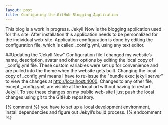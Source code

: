 ```yaml
---
layout: post
title: Configuring the GitHub Blogging Application
---
```

This blog is a work in progress.  Jekyll Now is the blogging application used for this site.
After installation
this application needs to be personalized for the individual web-site.
Application configuration is done by editing the configuration file, which is called _config.yml, using any text editor.

##Updating the "Jekyll Now" Configuration file
I changed my website’s name, description, avatar and other options by editing the local copy of _config.yml file.
These custom variables were set up for convenience and are pulled into the theme when the website gets built.
Changing the local copy of _config.yml means I have to re-issue the "bundle exec jekyll server" to view the changes at [http://localhost:4000](http://localhost:4000).
Changes to any other file, except _config.yml, are visible at the local url without having to restart Jekyll.
To see these changes on my public web-site I just push the local changes using git to the GitHub repository.



{% comment %}
you have to set up a local development environment, install dependencies and figure out Jekyll’s build process.
{% endcomment %}









